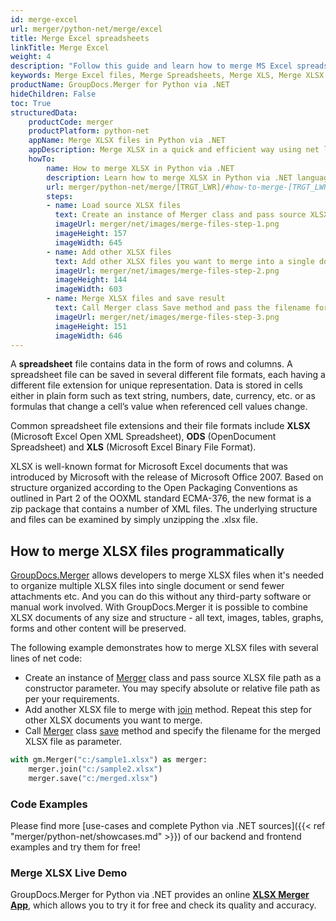 ```yaml
---
id: merge-excel
url: merger/python-net/merge/excel
title: Merge Excel spreadsheets
linkTitle: Merge Excel
weight: 4
description: "Follow this guide and learn how to merge MS Excel spreadsheets using Python via .NET programming language."
keywords: Merge Excel files, Merge Spreadsheets, Merge XLS, Merge XLSX
productName: GroupDocs.Merger for Python via .NET
hideChildren: False
toc: True
structuredData:
    productCode: merger
    productPlatform: python-net
    appName: Merge XLSX files in Python via .NET
    appDescription: Merge XLSX in a quick and efficient way using net language and GroupDocs.Merger for Python via .NET API, without the use of any third-party software like Microsoft or Open Office.
    howTo:
        name: How to merge XLSX in Python via .NET 
        description: Learn how to merge XLSX in Python via .NET language and GroupDocs.Merger for Python via .NET API, without the use of any third-party software like Microsoft or Open Office.
        url: merger/python-net/merge/[TRGT_LWR]/#how-to-merge-[TRGT_LWR]-files-in-python-net
        steps:
        - name: Load source XLSX files 
          text: Create an instance of Merger class and pass source XLSX file path as a constructor parameter. You may specify absolute or relative file path as per your requirements. 
          imageUrl: merger/net/images/merge-files-step-1.png
          imageHeight: 157
          imageWidth: 645
        - name: Add other XLSX files
          text: Add other XLSX files you want to merge into a single document with Join method of Merger class.
          imageUrl: merger/net/images/merge-files-step-2.png
          imageHeight: 144
          imageWidth: 603
        - name: Merge XLSX files and save result 
          text: Call Merger class Save method and pass the filename for the resultant XLSX file as parameter.
          imageUrl: merger/net/images/merge-files-step-3.png
          imageHeight: 151
          imageWidth: 646
---
```


A **spreadsheet** file contains data in the form of rows and columns. A spreadsheet file can be saved in several different file formats, each having a different file extension for unique representation. Data is stored in cells either in plain form such as text string, numbers, date, currency, etc. or as formulas that change a cell’s value when referenced cell values change.

Common spreadsheet file extensions and their file formats include **XLSX** (Microsoft Excel Open XML Spreadsheet), **ODS** (OpenDocument Spreadsheet) and **XLS** (Microsoft Excel Binary File Format).

XLSX is well-known format for Microsoft Excel documents that was introduced by Microsoft with the release of Microsoft Office 2007. Based on structure organized according to the Open Packaging Conventions as outlined in Part 2 of the OOXML standard ECMA-376, the new format is a zip package that contains a number of XML files. The underlying structure and files can be examined by simply unzipping the .xlsx file.

## How to merge XLSX files programmatically

[GroupDocs.Merger](https://products.groupdocs.com/merger/python-net) allows developers to merge XLSX files when it's needed to organize multiple
 XLSX files into single document or send fewer attachments etc. And you can do this without any third-party software or manual work involved.
 With GroupDocs.Merger it is possible to combine XLSX documents of any size and structure - all text, images, tables, graphs, forms and other content will be preserved.

The following example demonstrates how to merge XLSX files with several lines of net code:

* Create an instance of [Merger](https://reference.groupdocs.com/merger/net/groupdocs.merger/Merger) class and pass source XLSX file path as a constructor parameter. You may specify absolute or relative file path as per your requirements.
* Add another XLSX file to merge with [join](https://reference.groupdocs.com/merger/net/groupdocs.merger/merger/join/#join) method. Repeat this step for other XLSX documents you want to merge.
* Call [Merger](https://reference.groupdocs.com/merger/net/groupdocs.merger/Merger) class [save](https://reference.groupdocs.com/merger/net/groupdocs.merger/merger/save) method and specify the filename for the merged XLSX file as parameter.

```python
with gm.Merger("c:/sample1.xlsx") as merger:
    merger.join("c:/sample2.xlsx")
    merger.save("c:/merged.xlsx")
```

### Code Examples

Please find more [use-cases and complete Python via .NET sources]({{< ref "merger/python-net/showcases.md" >}}) of our backend and frontend examples and try them for free!

### Merge XLSX Live Demo

GroupDocs.Merger for Python via .NET provides an online [**XLSX Merger App**](https://products.groupdocs.app/merger/xlsx), which allows you to try it for free and check its quality and accuracy.

